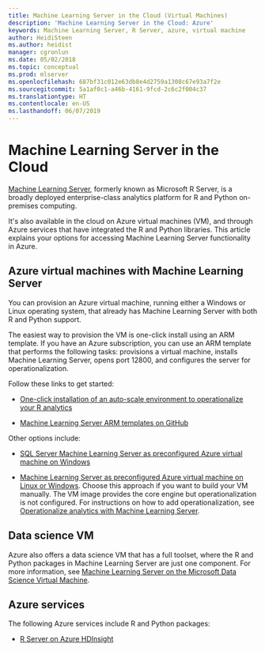 ```yaml
---
title: Machine Learning Server in the Cloud (Virtual Machines)
description: 'Machine Learning Server in the Cloud: Azure'
keywords: Machine Learning Server, R Server, azure, virtual machine
author: HeidiSteen
ms.author: heidist
manager: cgronlun
ms.date: 05/02/2018
ms.topic: conceptual
ms.prod: mlserver
ms.openlocfilehash: 687bf31c012e63db8e4d2759a1308c67e93a7f2e
ms.sourcegitcommit: 5a1af0c1-a46b-4161-9fcd-2c6c2f004c37
ms.translationtype: HT
ms.contentlocale: en-US
ms.lasthandoff: 06/07/2019
---
```

# <a name="machine-learning-server-in-the-cloud"></a>Machine Learning Server in the Cloud

[Machine Learning Server](../what-is-microsoft-r-server.md), formerly known as Microsoft R Server, is a broadly deployed enterprise-class analytics platform for R and Python on-premises computing. 

It's also available in the cloud on Azure virtual machines (VM), and through Azure services that have integrated the R and Python libraries. This article explains your options for accessing Machine Learning Server functionality in Azure.

## <a name="azure-virtual-machines-with-machine-learning-server"></a>Azure virtual machines with Machine Learning Server

You can provision an Azure virtual machine, running either a Windows or Linux operating system, that already has Machine Learning Server with both R and Python support. 

The easiest way to provision the VM is one-click install using an ARM template. If you have an Azure subscription, you can use an ARM template that performs the following tasks: provisions a virtual machine, installs Machine Learning Server, opens port 12800, and configures the server for operationalization. 

Follow these links to get started:

+ [One-click installation of an auto-scale environment to operationalize your R analytics](https://blogs.msdn.microsoft.com/mlserver/2017/07/07/set-up-an-auto-scale-environment-to-operationalize-your-r-analytics-with-just-one-click/)

+ [Machine Learning Server ARM templates on GitHub](https://github.com/Microsoft/microsoft-r/tree/master/mlserver-arm-templates/)

Other options include:

+ [SQL Server Machine Learning Server as preconfigured Azure virtual machine on Windows](https://docs.microsoft.com/sql/advanced-analytics/r/provision-the-r-server-only-sql-server-2016-enterprise-vm-on-azure)

+ [Machine Learning Server as preconfigured Azure virtual machine on Linux or Windows](machine-learning-server-azure-vm-on-linux.md). Choose this approach if you want to build your VM manually. The VM image provides the core engine but operationalization is not configured. For instructions on how to add operationalization, see [Operationalize analytics with Machine Learning Server](../what-is-operationalization.md).


## <a name="data-science-vm"></a>Data science VM

Azure also offers a data science VM that has a full toolset, where the R and Python packages in Machine Learning Server are just one component. For more information, see [Machine Learning Server on the Microsoft Data Science Virtual Machine](r-server-vm-data-science.md).

## <a name="azure-services"></a>Azure services

The following Azure services include R and Python packages:

+ [R Server on Azure HDInsight](https://docs.microsoft.com/azure/hdinsight/r-server/r-server-overview)
